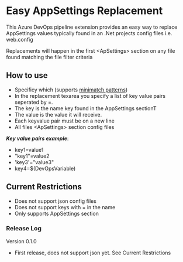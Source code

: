 # Easy AppSettings Replacement

This Azure DevOps pipeline extension provides an easy way to replace AppSettings values
typically found in an .Net projects config files i.e. web.config

Replacements will happen in the first \<ApSettings> section on any file found matching the file filter criteria 

## How to use

* Specificy which (supports [minimatch patterns](https://docs.microsoft.com/en-us/azure/devops/pipelines/tasks/file-matching-patterns?view=azure-devops))
* In the replacement texarea you specify a list of key value pairs seperated by =.
* The key is the name key found in the AppSettings sectionT
* The value is the value it will receive.
* Each keyvalue pair must be on a new line
* All files \<ApSettings> section config files 

***Key value pairs example***:
* key1=value1
* "key1"=value2
* 'key3'="value3"
* key4=$(DevOpsVariable)



## Current Restrictions
* Does not support json config files
* Does not support keys with = in the name
* Only supports AppSettings section


### Release Log
Version 0.1.0
* First release, does not support json yet.  See Current Restrictions
